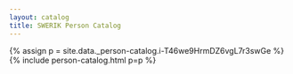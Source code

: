 ```yaml
---
layout: catalog
title: SWERIK Person Catalog
---
```

{% assign p = site.data._person-catalog.i-T46we9HrmDZ6vgL7r3swGe %}
{% include person-catalog.html p=p %}

